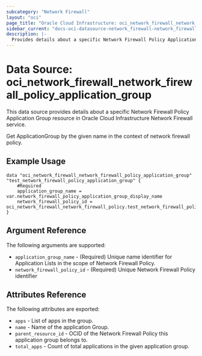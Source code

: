 ```yaml
---
subcategory: "Network Firewall"
layout: "oci"
page_title: "Oracle Cloud Infrastructure: oci_network_firewall_network_firewall_policy_application_group"
sidebar_current: "docs-oci-datasource-network_firewall-network_firewall_policy_application_group"
description: |-
  Provides details about a specific Network Firewall Policy Application Group in Oracle Cloud Infrastructure Network Firewall service
---
```


# Data Source: oci_network_firewall_network_firewall_policy_application_group
This data source provides details about a specific Network Firewall Policy Application Group resource in Oracle Cloud Infrastructure Network Firewall service.

Get ApplicationGroup by the given name in the context of network firewall policy.

## Example Usage

```hcl
data "oci_network_firewall_network_firewall_policy_application_group" "test_network_firewall_policy_application_group" {
	#Required
	application_group_name = var.network_firewall_policy_application_group_display_name
	network_firewall_policy_id = oci_network_firewall_network_firewall_policy.test_network_firewall_policy.id
}
```

## Argument Reference

The following arguments are supported:

* `application_group_name` - (Required) Unique name identifier for Application Lists in the scope of Network Firewall Policy.
* `network_firewall_policy_id` - (Required) Unique Network Firewall Policy identifier


## Attributes Reference

The following attributes are exported:

* `apps` - List of apps in the group.
* `name` - Name of the application Group.
* `parent_resource_id` - OCID of the Network Firewall Policy this application group belongs to.
* `total_apps` - Count of total applications in the given application group.

